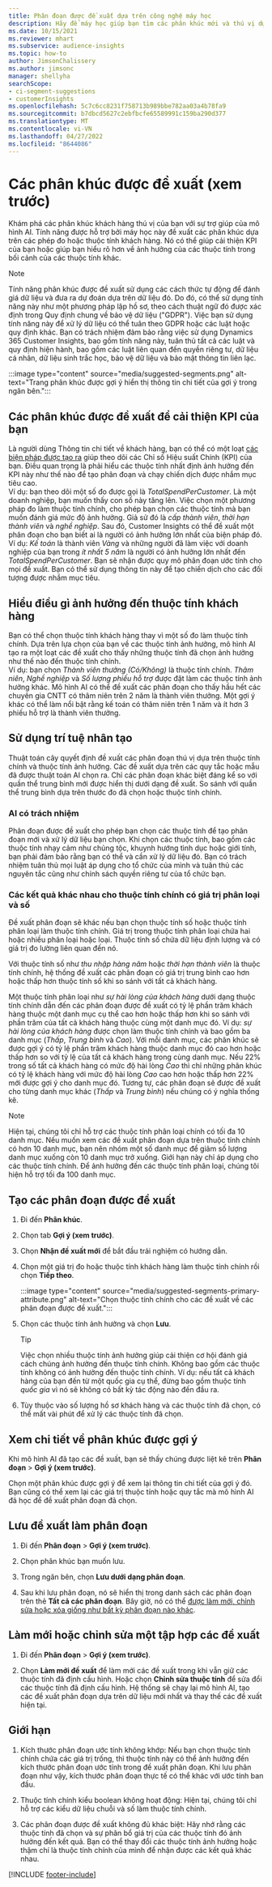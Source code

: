 ```yaml
---
title: Phân đoạn được đề xuất dựa trên công nghệ máy học
description: Hãy để máy học giúp bạn tìm các phân khúc mới và thú vị dựa trên các thuộc tính của khách hàng.
ms.date: 10/15/2021
ms.reviewer: mhart
ms.subservice: audience-insights
ms.topic: how-to
author: JimsonChalissery
ms.author: jimsonc
manager: shellyha
searchScope:
- ci-segment-suggestions
- customerInsights
ms.openlocfilehash: 5c7c6cc8231f758713b989bbe782aa03a4b78fa9
ms.sourcegitcommit: b7dbcd5627c2ebfbcfe65589991c159ba290d377
ms.translationtype: MT
ms.contentlocale: vi-VN
ms.lasthandoff: 04/27/2022
ms.locfileid: "8644086"
---
```

# <a name="suggested-segments-preview"></a>Các phân khúc được đề xuất (xem trước)

Khám phá các phân khúc khách hàng thú vị của bạn với sự trợ giúp của mô hình AI. Tính năng được hỗ trợ bởi máy học này đề xuất các phân khúc dựa trên các phép đo hoặc thuộc tính khách hàng. Nó có thể giúp cải thiện KPI của bạn hoặc giúp bạn hiểu rõ hơn về ảnh hưởng của các thuộc tính trong bối cảnh của các thuộc tính khác. 

> [!NOTE]
> Tính năng phân khúc được đề xuất sử dụng các cách thức tự động để đánh giá dữ liệu và đưa ra dự đoán dựa trên dữ liệu đó. Do đó, có thể sử dụng tính năng này như một phương pháp lập hồ sơ, theo cách thuật ngữ đó được xác định trong Quy định chung về bảo vệ dữ liệu ("GDPR"). Việc bạn sử dụng tính năng này để xử lý dữ liệu có thể tuân theo GDPR hoặc các luật hoặc quy định khác. Bạn có trách nhiệm đảm bảo rằng việc sử dụng Dynamics 365 Customer Insights, bao gồm tính năng này, tuân thủ tất cả các luật và quy định hiện hành, bao gồm các luật liên quan đến quyền riêng tư, dữ liệu cá nhân, dữ liệu sinh trắc học, bảo vệ dữ liệu và bảo mật thông tin liên lạc.

:::image type="content" source="media/suggested-segments.png" alt-text="Trang phân khúc được gợi ý hiển thị thông tin chi tiết của gợi ý trong ngăn bên.":::

## <a name="suggested-segments-to-improve-your-kpis"></a>Các phân khúc được đề xuất để cải thiện KPI của bạn

Là người dùng Thông tin chi tiết về khách hàng, bạn có thể có một loạt [các biện pháp được tạo ra](measures.md) giúp theo dõi các Chỉ số Hiệu suất Chính (KPI) của bạn. Điều quan trọng là phải hiểu các thuộc tính nhất định ảnh hưởng đến KPI này như thế nào để tạo phân đoạn và chạy chiến dịch được nhắm mục tiêu cao.   
Ví dụ: bạn theo dõi một số đo được gọi là *TotalSpendPerCustomer*. Là một doanh nghiệp, bạn muốn thấy con số này tăng lên. Việc chọn một phương pháp đo làm thuộc tính chính, cho phép bạn chọn các thuộc tính mà bạn muốn đánh giá mức độ ảnh hưởng. Giả sử đó là *cấp thành viên*, *thời hạn thành viên* và *nghề nghiệp*. Sau đó, Customer Insights có thể đề xuất một phân đoạn cho bạn biết ai là người có ảnh hưởng lớn nhất của biện pháp đó. Ví dụ: *Kế toán* là thành viên *Vàng* và những người đã làm việc với doanh nghiệp của bạn trong *ít nhất 5 năm* là người có ảnh hưởng lớn nhất đến *TotalSpendPerCustomer*. Bạn sẽ nhận được quy mô phân đoạn ước tính cho mọi đề xuất. Bạn có thể sử dụng thông tin này để tạo chiến dịch cho các đối tượng được nhắm mục tiêu.

## <a name="understand-what-influences-a-customer-attribute"></a>Hiểu điều gì ảnh hưởng đến thuộc tính khách hàng

Bạn có thể chọn thuộc tính khách hàng thay vì một số đo làm thuộc tính chính. Dựa trên lựa chọn của bạn về các thuộc tính ảnh hưởng, mô hình AI tạo ra một loạt các đề xuất cho thấy những thuộc tính đã chọn ảnh hưởng như thế nào đến thuộc tính chính.   
Ví dụ: bạn chọn *Thành viên thưởng (Có/Không)* là thuộc tính chính. *Thâm niên*, *Nghề nghiệp* và *Số lượng phiếu hỗ trợ* được đặt làm các thuộc tính ảnh hưởng khác. Mô hình AI có thể đề xuất các phân đoạn cho thấy hầu hết các chuyên gia CNTT có thâm niên trên 2 năm là thành viên thưởng. Một gợi ý khác có thể làm nổi bật rằng kế toán có thâm niên trên 1 năm và ít hơn 3 phiếu hỗ trợ là thành viên thưởng. 

## <a name="artificial-intelligence-usage"></a>Sử dụng trí tuệ nhân tạo

Thuật toán cây quyết định đề xuất các phân đoạn thú vị dựa trên thuộc tính chính và thuộc tính ảnh hưởng. Các đề xuất dựa trên các quy tắc hoặc mẫu đã được thuật toán AI chọn ra. Chỉ các phân đoạn khác biệt đáng kể so với quần thể trung bình mới được hiển thị dưới dạng đề xuất. So sánh với quần thể trung bình dựa trên thước đo đã chọn hoặc thuộc tính chính.

### <a name="responsible-ai"></a>AI có trách nhiệm

Phân đoạn được đề xuất cho phép bạn chọn các thuộc tính để tạo phân đoạn mới và xử lý dữ liệu bạn chọn. Khi chọn các thuộc tính, bao gồm các thuộc tính nhạy cảm như chủng tộc, khuynh hướng tình dục hoặc giới tính, bạn phải đảm bảo rằng bạn có thể và cần xử lý dữ liệu đó. Bạn có trách nhiệm tuân thủ mọi luật áp dụng cho tổ chức của mình và tuân thủ các nguyên tắc cũng như chính sách quyền riêng tư của tổ chức bạn.

### <a name="different-results-for-primary-attributes-with-categorical-and-numeric-values"></a>Các kết quả khác nhau cho thuộc tính chính có giá trị phân loại và số

Đề xuất phân đoạn sẽ khác nếu bạn chọn thuộc tính số hoặc thuộc tính phân loại làm thuộc tính chính. Giá trị trong thuộc tính phân loại chứa hai hoặc nhiều phân loại hoặc loại. Thuộc tính số chứa dữ liệu định lượng và có giá trị đo lường liên quan đến nó.

Với thuộc tính số như *thu nhập hàng năm* hoặc *thời hạn thành viên* là thuộc tính chính, hệ thống đề xuất các phân đoạn có giá trị trung bình cao hơn hoặc thấp hơn thuộc tính số khi so sánh với tất cả khách hàng.

Một thuộc tính phân loại như *sự hài lòng của khách hàng* dưới dạng thuộc tính chính dẫn đến các phân đoạn được đề xuất có tỷ lệ phần trăm khách hàng thuộc một danh mục cụ thể cao hơn hoặc thấp hơn khi so sánh với phần trăm của tất cả khách hàng thuộc cùng một danh mục đó. Ví dụ: *sự hài lòng của khách hàng* được chọn làm thuộc tính chính và bao gồm ba danh mục (*Thấp*, *Trung bình* và *Cao*). Với mỗi danh mục, các phân khúc sẽ được gợi ý có tỷ lệ phần trăm khách hàng thuộc danh mục đó cao hơn hoặc thấp hơn so với tỷ lệ của tất cả khách hàng trong cùng danh mục. Nếu 22% trong số tất cả khách hàng có mức độ hài lòng *Cao* thì chỉ những phân khúc có tỷ lệ khách hàng với mức độ hài lòng *Cao* cao hơn hoặc thấp hơn 22% mới được gợi ý cho danh mục đó. Tương tự, các phân đoạn sẽ được đề xuất cho từng danh mục khác (*Thấp* và *Trung bình*) nếu chúng có ý nghĩa thống kê.

> [!NOTE]
> Hiện tại, chúng tôi chỉ hỗ trợ các thuộc tính phân loại chính có tối đa 10 danh mục. Nếu muốn xem các đề xuất phân đoạn dựa trên thuộc tính chính có hơn 10 danh mục, bạn nên nhóm một số danh mục để giảm số lượng danh mục xuống còn 10 danh mục trở xuống. Giới hạn này chỉ áp dụng cho các thuộc tính chính. Để ảnh hưởng đến các thuộc tính phân loại, chúng tôi hiện hỗ trợ tối đa 100 danh mục.

## <a name="generate-suggested-segments"></a>Tạo các phân đoạn được đề xuất

1. Đi đến **Phân khúc**.

1. Chọn tab **Gợi ý (xem trước)**.

1. Chọn **Nhận đề xuất mới** để bắt đầu trải nghiệm có hướng dẫn.

1. Chọn một giá trị đo hoặc thuộc tính khách hàng làm thuộc tính chính rồi chọn **Tiếp theo**.

   :::image type="content" source="media/suggested-segments-primary-attribute.png" alt-text="Chọn thuộc tính chính cho các đề xuất về các phân đoạn được đề xuất.":::

1. Chọn các thuộc tính ảnh hưởng và chọn **Lưu**.
   
   > [!TIP]
   > Việc chọn nhiều thuộc tính ảnh hưởng giúp cải thiện cơ hội đánh giá cách chúng ảnh hưởng đến thuộc tính chính. Không bao gồm các thuộc tính không có ảnh hưởng đến thuộc tính chính. Ví dụ: nếu tất cả khách hàng của bạn đến từ một quốc gia cụ thể, đừng bao gồm thuộc tính *quốc gia* vì nó sẽ không có bất kỳ tác động nào đến đầu ra.

1. Tùy thuộc vào số lượng hồ sơ khách hàng và các thuộc tính đã chọn, có thể mất vài phút để xử lý các thuộc tính đã chọn. 

## <a name="view-details-of-a-suggested-segment"></a>Xem chi tiết về phân khúc được gợi ý

Khi mô hình AI đã tạo các đề xuất, bạn sẽ thấy chúng được liệt kê trên **Phân đoạn** > **Gợi ý (xem trước)**.
 
Chọn một phân khúc được gợi ý để xem lại thông tin chi tiết của gợi ý đó. Bạn cũng có thể xem lại các giá trị thuộc tính hoặc quy tắc mà mô hình AI đã học để đề xuất phân đoạn đã chọn.

## <a name="save-a-suggestion-as-a-segment"></a>Lưu đề xuất làm phân đoạn

1. Đi đến **Phân đoạn** > **Gợi ý (xem trước)**.

1. Chọn phân khúc bạn muốn lưu. 

1. Trong ngăn bên, chọn **Lưu dưới dạng phân đoạn**. 

1. Sau khi lưu phân đoạn, nó sẽ hiển thị trong danh sách các phân đoạn trên thẻ **Tất cả các phân đoạn**. Bây giờ, nó có thể [được làm mới, chỉnh sửa hoặc xóa giống như bất kỳ phân đoạn nào khác](segments.md).

## <a name="refresh-or-edit-a-set-of-suggestions"></a>Làm mới hoặc chỉnh sửa một tập hợp các đề xuất

1. Đi đến **Phân đoạn** > **Gợi ý (xem trước)**.

1. Chọn **Làm mới đề xuất** để làm mới các đề xuất trong khi vẫn giữ các thuộc tính đã định cấu hình. Hoặc chọn **Chỉnh sửa thuộc tính** để sửa đổi các thuộc tính đã định cấu hình. Hệ thống sẽ chạy lại mô hình AI, tạo các đề xuất phân đoạn dựa trên dữ liệu mới nhất và thay thế các đề xuất hiện tại.

## <a name="limitations"></a>Giới hạn

1. Kích thước phân đoạn ước tính không khớp: Nếu bạn chọn thuộc tính chính chứa các giá trị trống, thì thuộc tính này có thể ảnh hưởng đến kích thước phân đoạn ước tính trong đề xuất phân đoạn. Khi lưu phân đoạn như vậy, kích thước phân đoạn thực tế có thể khác với ước tính ban đầu.
 
2. Thuộc tính chính kiểu boolean không hoạt động: Hiện tại, chúng tôi chỉ hỗ trợ các kiểu dữ liệu chuỗi và số làm thuộc tính chính.

3. Các phân đoạn được đề xuất không đủ khác biệt: Hãy nhớ rằng các thuộc tính đã chọn và sự phân bổ giá trị của các thuộc tính đó ảnh hưởng đến kết quả. Bạn có thể thay đổi các thuộc tính ảnh hưởng hoặc thậm chí là thuộc tính chính của mình để nhận được các kết quả khác nhau.



[!INCLUDE [footer-include](includes/footer-banner.md)]